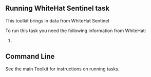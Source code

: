 ## Running WhiteHat Sentinel task

This toolkit brings in data from WhiteHat Sentinel

To run this task you need the following information from WhiteHat:

1.


## Command Line

See the main Toolkit for instructions on running tasks.